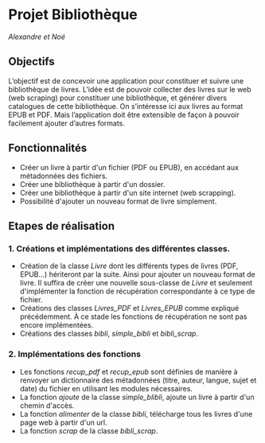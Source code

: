 # Projet Bibliothèque

*Alexandre et Noé*

## Objectifs

L’objectif est de concevoir une application pour constituer et suivre une bibliothèque de livres. L’idée est de pouvoir
collecter des livres sur le web (web scraping) pour constituer une bibliothèque, et générer divers catalogues de cette
bibliothèque. On s’intéresse ici aux livres au format EPUB et PDF. Mais l’application doit être extensible de façon à
pouvoir facilement ajouter d’autres formats.

## Fonctionnalités

* Créer un livre à partir d'un fichier (PDF ou EPUB), en accédant aux métadonnées des fichiers.
* Créer une bibliothèque à partir d'un dossier.
* Créer une bibliothèque à partir d'un site internet (web scrapping).
* Possibilité d'ajouter un nouveau format de livre simplement.

## Etapes de réalisation

### 1. Créations et implémentations des différentes classes.

* Création de la classe *Livre* dont les différents types de livres (PDF, EPUB...)
  hériteront par la suite. Ainsi pour ajouter un nouveau format de livre. Il
  suffira de créer une nouvelle sous-classe de *Livre* et
  seulement d'implémenter la fonction de récupération correspondante
  à ce type de fichier. 
* Créations des classes *Livres_PDF* et *Livres_EPUB* comme expliqué précédemment.
  À ce stade les fonctions de récupération ne sont
  pas encore implémentées.
* Créations des classes *bibli*, *simple_bibli* et *bibli_scrap*.

### 2. Implémentations des fonctions
* Les fonctions *recup_pdf* et *recup_epub* sont définies de manière
  à renvoyer un dictionnaire des métadonnées (titre, auteur, langue, sujet et date) du fichier en utilisant
 les modules nécessaires.
* La fonction *ajoute* de la classe *simple_blibli*, ajoute un livre
 à partir d'un chemin d'accès.
* La fonction *alimenter* de la classe *bibli*, télécharge tous les livres d'une 
 page web à partir d'un url.
* La fonction *scrap* de la classe *bibli_scrap*.



